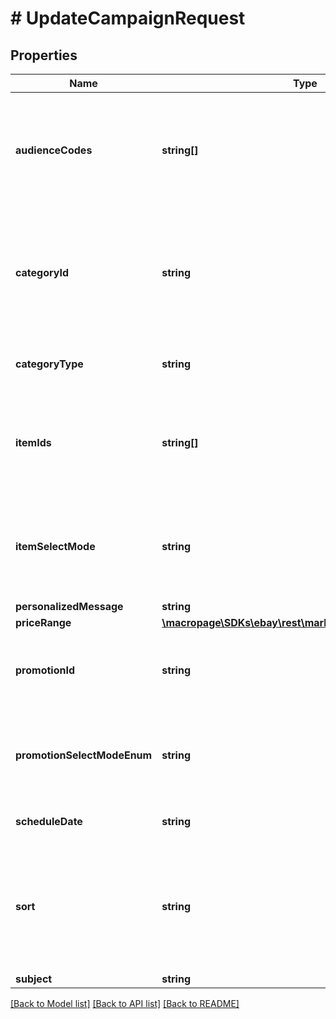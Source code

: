 # # UpdateCampaignRequest

## Properties

Name | Type | Description | Notes
------------ | ------------- | ------------- | -------------
**audienceCodes** | **string[]** | An array of audience codes for the audiences of the email campaign. At least one audience code is required. There is no limit to the number of audience codes that may be entered.&lt;br&gt;&lt;br&gt;&lt;b&gt;Example: &lt;/b&gt; if the current email campaign contains &lt;code&gt;\&quot;audienceCodes\&quot;: \&quot;code1\&quot;, \&quot;code2\&quot;&lt;/code&gt; and the user wishes to add an audience code &lt;code&gt;code3&lt;/code&gt;, set the &lt;code&gt;audienceCodes&lt;/code&gt; value to &lt;code&gt;\&quot;audienceCodes\&quot;: \&quot;code1\&quot;, \&quot;code2\&quot;, \&quot;code3\&quot;&lt;/code&gt;.&lt;br&gt;&lt;br&gt;To retrieve seller audiences, call &lt;a href&#x3D;\&quot;/api-docs/sell/marketing/resources/email_campaign/methods/getAudiences\&quot; target&#x3D;\&quot;_blank\&quot;&gt;getAudiences&lt;/a&gt;. Use the code values in the response to populate audienceCodes. | [optional]
**categoryId** | **string** | The unique identifier of either an eBay category or a store category.&lt;br&gt;&lt;br&gt;This field is used if a seller wants to apply an email campaign to a specific eBay category or store category. The &lt;b&gt;categoryType&lt;/b&gt; determines whether the &lt;b&gt;categoryId&lt;/b&gt; value is an eBay category or store category.&lt;br&gt;&lt;br&gt;To retrieve eBay categories, use the &lt;a href&#x3D;\&quot;/devzone/xml/docs/reference/ebay/GetCategories.html\&quot; target&#x3D;\&quot;_blank\&quot;&gt;getCategories&lt;/a&gt; or Taxonomy API. To retrieve seller store categories, use the &lt;a href&#x3D;\&quot;/devzone/xml/docs/reference/ebay/GetStore.html\&quot; target&#x3D;\&quot;_blank\&quot;&gt;getStore&lt;/a&gt; call. Use the &lt;b&gt;categoryId&lt;/b&gt; value of the desired category from the results as the value in the request.&lt;br&gt;&lt;br&gt;&lt;b&gt;itemSelectMode&lt;/b&gt; must be set to &lt;code&gt;AUTO&lt;/code&gt; in order to use a category ID. | [optional]
**categoryType** | **string** | This field must be set when applying an email campaign to a specific eBay category or store category. The enumeration value used indicates which type of category the &lt;b&gt;categoryId&lt;/b&gt; belongs to. For implementation help, refer to &lt;a href&#x3D;&#39;https://developer.ebay.com/api-docs/sell/marketing/types/api:CategoryTypeEnum&#39;&gt;eBay API documentation&lt;/a&gt; | [optional]
**itemIds** | **string[]** | An array of unique identifiers for the listings displayed in an email campaign. Used if the seller wishes to select the eBay listings in the email campaign rather than have eBay automatically select them.&lt;br&gt;&lt;br&gt;Call &lt;a href&#x3D;\&quot;/DevZone/XML/docs/Reference/eBay/GetSellerList.html#GetSellerList\&quot;&gt;getSellerList&lt;/a&gt; to retrieve all seller listings. Each &lt;b&gt;Item&lt;/b&gt; result contains an &lt;b&gt;ItemID&lt;/b&gt; value. Use this value in &lt;b&gt;itemIds&lt;/b&gt; to feature that listing.&lt;br&gt;&lt;br&gt;The maximum number of &lt;b&gt;itemIds&lt;/b&gt; for the &lt;code&gt;COUPON&lt;/code&gt; campaign type is 4, and for every other campaign type is 10.&lt;br&gt;&lt;br&gt;&lt;b&gt;itemSelectMode&lt;/b&gt; must be set to &lt;code&gt;MANUAL&lt;/code&gt; in order to use this field. | [optional]
**itemSelectMode** | **string** | Determines whether listings featured in an email campaign are selected by the seller or by eBay.&lt;br&gt;&lt;br&gt;If &lt;b&gt;itemSelectMode&lt;/b&gt; is set to &lt;code&gt;AUTO&lt;/code&gt;, eBay automatically choses listings based on values set for &lt;b&gt;sort&lt;/b&gt;, &lt;b&gt;categoryType&lt;/b&gt;, &lt;b&gt;categoryId&lt;/b&gt;, and &lt;b&gt;priceRange&lt;/b&gt;.&lt;br&gt;&lt;br&gt;If &lt;b&gt;itemSelectMode&lt;/b&gt; is set to &lt;code&gt;MANUAL&lt;/code&gt;, listings are set by the seller by populating the &lt;code&gt;itemIds&lt;/code&gt; array.&lt;br&gt;&lt;br&gt;&lt;span class&#x3D;\&quot;tablenote\&quot;&gt;&lt;b&gt;Note: &lt;/b&gt;&lt;b&gt;itemSelectMode&lt;/b&gt; is always set to &lt;code&gt;AUTO&lt;/code&gt; for &lt;code&gt;WELCOME&lt;/code&gt; email campaigns.&lt;/span&gt; For implementation help, refer to &lt;a href&#x3D;&#39;https://developer.ebay.com/api-docs/sell/marketing/types/api:ItemSelectModeEnum&#39;&gt;eBay API documentation&lt;/a&gt; | [optional]
**personalizedMessage** | **string** | The body of the email campaign. Accepts HTML and CSS. The maximum length is 1000 characters | [optional]
**priceRange** | [**\macropage\SDKs\ebay\rest\marketing\Model\PriceRange**](PriceRange.md) |  | [optional]
**promotionId** | **string** | The ID of the promotion used for an email campaign if the &lt;b&gt;emailCampaignType&lt;/b&gt; is set to &lt;code&gt;COUPON&lt;/code&gt;, &lt;code&gt;SALE_EVENT&lt;/code&gt;, or &lt;code&gt;ORDER_DISCOUNT&lt;/code&gt;, and &lt;b&gt;promotionSelectModeEnum&lt;/b&gt; is set to &lt;code&gt;MANUAL&lt;/code&gt;.&lt;br&gt;&lt;br&gt;To find a promotion, call &lt;a href&#x3D;\&quot;/api-docs/sell/marketing/resources/promotion/methods/getPromotions\&quot; target&#x3D;\&quot;_blank\&quot;&gt;getPromotions&lt;/a&gt; to retrieve a list of the seller&#39;s promotions. Use the &lt;b&gt;promotionId&lt;/b&gt; from an individual &lt;b&gt;PromotionDetail&lt;/b&gt; result for the request. | [optional]
**promotionSelectModeEnum** | **string** | The selection mode for the promotion used. If set to &lt;code&gt;AUTO&lt;/code&gt;, eBay will choose the promotion to include in the email campaign. If set to &lt;code&gt;MANUAL&lt;/code&gt;, the seller must specify the promotion in the &lt;b&gt;promotionId&lt;/b&gt; field.&lt;br&gt;&lt;br&gt;This field is required if the &lt;b&gt;emailCampaignType&lt;/b&gt; is set to &lt;code&gt;COUPON&lt;/code&gt;, &lt;code&gt;SALE_EVENT&lt;/code&gt;, or &lt;code&gt;ORDER_DISCOUNT&lt;/code&gt;. For implementation help, refer to &lt;a href&#x3D;&#39;https://developer.ebay.com/api-docs/sell/marketing/types/api:PromotionSelectModeEnum&#39;&gt;eBay API documentation&lt;/a&gt; | [optional]
**scheduleDate** | **string** | The date and time that the email campaign newsletter will be sent, given in UTC format. Example: 2023-05-20T03:13:35Z&lt;br&gt;&lt;br&gt;This field should be used if the seller wishes to send the email campaign on a future date. If no &lt;b&gt;scheduleDate&lt;/b&gt; is set, the email campaign will send once it is created or updated. | [optional]
**sort** | **string** | The sort rule is used to display the listings featured in the email campaign.&lt;br&gt;&lt;br&gt;Sort rules are only used if &lt;b&gt;itemSelectMode&lt;/b&gt; is set to &lt;code&gt;AUTO&lt;/code&gt;. If &lt;b&gt;itemSelectMode&lt;/b&gt; is &lt;code&gt;MANUAL&lt;/code&gt;, listings are displayed in the order in which they are listed in the &lt;b&gt;itemIds&lt;/b&gt; array.&lt;br&gt;&lt;br&gt;The following sort rules are available:&lt;ul&gt;&lt;li&gt;&lt;code&gt;ENDING_FIRST&lt;/code&gt; displays listings by ending date, from soonest to latest.&lt;/li&gt;&lt;li&gt;&lt;code&gt;LOWEST_PRICED&lt;/code&gt; displays listings by price, from lowest to highest.&lt;/li&gt;&lt;li&gt;&lt;code&gt;HIGHEST_PRICED&lt;/code&gt; displays listings by price, from highest to lowest.&lt;/li&gt;&lt;li&gt;&lt;code&gt;NEWLY_LISTED&lt;/code&gt; displays listings by date listed, with the newest first.&lt;/li&gt;&lt;/ul&gt;&lt;br&gt;&lt;br&gt;The default sort rule is &lt;code&gt;NEWLY_LISTED&lt;/code&gt;. For implementation help, refer to &lt;a href&#x3D;&#39;https://developer.ebay.com/api-docs/sell/marketing/types/api:ItemSortEnum&#39;&gt;eBay API documentation&lt;/a&gt; | [optional]
**subject** | **string** | The email campaign subject. The maximum length is 70 characters. | [optional]

[[Back to Model list]](../../README.md#models) [[Back to API list]](../../README.md#endpoints) [[Back to README]](../../README.md)

